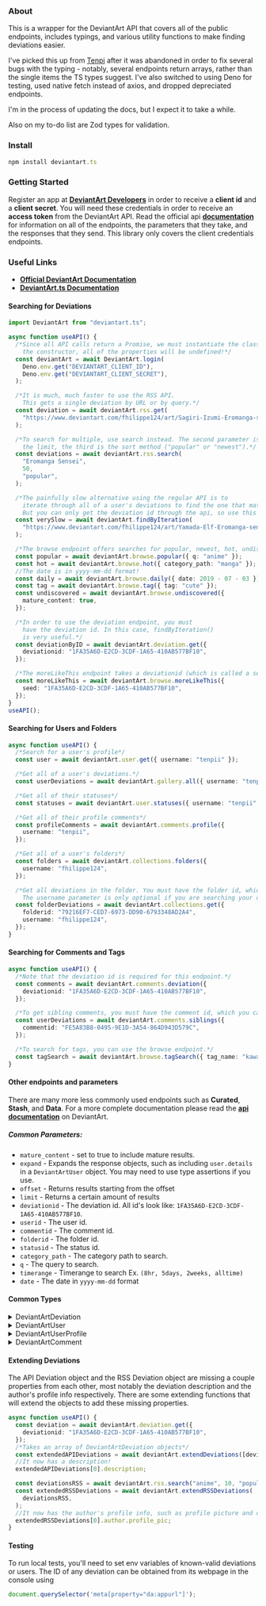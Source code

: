 ### About

This is a wrapper for the DeviantArt API that covers all of the public
endpoints, includes typings, and various utility functions to make finding
deviations easier.

I've picked this up from [Tenpi](github.com/Tenpi/deviantart.ts) after it was
abandoned in order to fix several bugs with the typing - notably, several
endpoints return arrays, rather than the single items the TS types suggest. I've
also switched to using Deno for testing, used native fetch instead of axios, and
dropped depreciated endpoints.

I'm in the process of updating the docs, but I expect it to take a while.

Also on my to-do list are Zod types for validation.

### Install

```ts
npm install deviantart.ts
```

### Getting Started

Register an app at
[**DeviantArt Developers**](https://www.deviantart.com/developers/) in order to
receive a **client id** and a **client secret**. You will need these credentials
in order to receive an **access token** from the DeviantArt API. Read the
official api
[**documentation**](https://www.deviantart.com/developers/http/v1/20160316) for
information on all of the endpoints, the parameters that they take, and the
responses that they send. This library only covers the client credentials
endpoints.

### Useful Links

- [**Official DeviantArt Documentation**](https://www.deviantart.com/developers/http/v1/20160316)
- [**DeviantArt.ts Documentation**](https://tenpi.github.io/deviantart.ts/)

#### Searching for Deviations

```ts
import DeviantArt from "deviantart.ts";

async function useAPI() {
  /*Since all API calls return a Promise, we must instantiate the class using an asynchronous method. Don't use
    the constructor, all of the properties will be undefined!*/
  const deviantArt = await DeviantArt.login(
    Deno.env.get("DEVIANTART_CLIENT_ID"),
    Deno.env.get("DEVIANTART_CLIENT_SECRET"),
  );

  /*It is much, much faster to use the RSS API.
    This gets a single deviation by URL or by query.*/
  const deviation = await deviantArt.rss.get(
    "https://www.deviantart.com/fhilippe124/art/Sagiri-Izumi-Eromanga-sensei-fanart-678288299",
  );

  /*To search for multiple, use search instead. The second parameter is
    the limit, the third is the sort method ("popular" or "newest").*/
  const deviations = await deviantArt.rss.search(
    "Eromanga Sensei",
    50,
    "popular",
  );

  /*The painfully slow alternative using the regular API is to
    iterate through all of a user's deviations to find the one that matches the URL.
    But you can only get the deviation id through the api, so use this instead if you need it.*/
  const verySlow = await deviantArt.findByIteration(
    "https://www.deviantart.com/fhilippe124/art/Yamada-Elf-Eromanga-sensei-fanart-678701561",
  );

  /*The browse endpoint offers searches for popular, newest, hot, undiscovered, etc. deviations.*/
  const popular = await deviantArt.browse.popular({ q: "anime" });
  const hot = await deviantArt.browse.hot({ category_path: "manga" });
  //The date is in yyyy-mm-dd format!
  const daily = await deviantArt.browse.daily({ date: 2019 - 07 - 03 });
  const tag = await deviantArt.browse.tag({ tag: "cute" });
  const undiscovered = await deviantArt.browse.undiscovered({
    mature_content: true,
  });

  /*In order to use the deviation endpoint, you must
    have the deviation id. In this case, findByIteration()
    is very useful.*/
  const deviationByID = await deviantArt.deviation.get({
    deviationid: "1FA35A6D-E2CD-3CDF-1A65-410AB577BF10",
  });

  /*The moreLikeThis endpoint takes a deviationid (which is called a seed in the api for some reason).*/
  const moreLikeThis = await deviantArt.browse.moreLikeThis({
    seed: "1FA35A6D-E2CD-3CDF-1A65-410AB577BF10",
  });
}
useAPI();
```

#### Searching for Users and Folders

```ts
async function useAPI() {
  /*Search for a user's profile*/
  const user = await deviantArt.user.get({ username: "tenpii" });

  /*Get all of a user's deviations.*/
  const userDeviations = await deviantArt.gallery.all({ username: "tenpii" });

  /*Get all of their statuses*/
  const statuses = await deviantArt.user.statuses({ username: "tenpii" });

  /*Get all of their profile comments*/
  const profileComments = await deviantArt.comments.profile({
    username: "tenpii",
  });

  /*Get all of a user's folders*/
  const folders = await deviantArt.collections.folders({
    username: "fhilippe124",
  });

  /*Get all deviations in the folder. You must have the folder id, which you can get from the api call above.
    The username parameter is only optional if you are searching your own folders.*/
  const folderDeviations = await deviantArt.collections.get({
    folderid: "79216EF7-CED7-6973-DD90-6793348AD2A4",
    username: "fhilippe124",
  });
}
```

#### Searching for Comments and Tags

```ts
async function useAPI() {
  /*Note that the deviation id is required for this endpoint.*/
  const comments = await deviantArt.comments.deviation({
    deviationid: "1FA35A6D-E2CD-3CDF-1A65-410AB577BF10",
  });

  /*To get sibling comments, you must have the comment id, which you can get from the api call above.*/
  const userDeviations = await deviantArt.comments.siblings({
    commentid: "FE5A83B8-0495-9E1D-3A54-864D943D579C",
  });

  /*To search for tags, you can use the browse endpoint.*/
  const tagSearch = await deviantArt.browse.tagSearch({ tag_name: "kawaii" });
}
```

#### Other endpoints and parameters

There are many more less commonly used endpoints such as **Curated**, **Stash**,
and **Data**. For a more complete documentation please read the
[**api documentation**](https://www.deviantart.com/developers/http/v1/20160316)
on DeviantArt.

##### Common Parameters:

- `mature_content` - set to true to include mature results.
- `expand` - Expands the response objects, such as including `user.details` in a
  `DeviantArtUser` object. You may need to use type assertions if you use.
- `offset` - Returns results starting from the offset
- `limit` - Returns a certain amount of results
- `deviationid` - The deviation id. All id's look like:
  `1FA35A6D-E2CD-3CDF-1A65-410AB577BF10`.
- `userid` - The user id.
- `commentid` - The comment id.
- `folderid` - The folder id.
- `statusid` - The status id.
- `category_path` - The category path to search.
- `q` - The query to search.
- `timerange` - Timerange to search Ex. `(8hr, 5days, 2weeks, alltime)`
- `date` - The date in `yyyy-mm-dd` format

#### Common Types

<details>
<summary>DeviantArtDeviation</summary>

```ts
export interface DeviantArtDeviation {
  deviationid: string;
  printid: string | null;
  url?: string;
  title?: string;
  category?: string;
  category_path?: string;
  is_favourited?: boolean;
  is_deleted?: boolean;
  author?: DeviantArtUser;
  stats?: {
    comments: number;
    favourites: number;
  };
  published_time?: string;
  allows_comments?: boolean;
  preview?: {
    src: string;
    height: number;
    width: number;
    transparency: boolean;
  };
  content?: {
    src: string;
    height: number;
    width: number;
    transparency: boolean;
    filesize: number;
  };
  thumbs?: Array<{
    src: string;
    height: number;
    width: number;
    transparency: boolean;
  }>;
  videos?: Array<{
    src: string;
    quality: string;
    filesize: number;
    duration: number;
  }>;
  flash?: {
    src: string;
    height: number;
    width: number;
  };
  daily_deviation?: {
    body: string;
    time: string;
    giver: DeviantArtUser;
    suggester?: DeviantArtUser;
  };
  excerpt?: string;
  is_mature?: boolean;
  is_downloadable?: boolean;
  download_filesize?: number;
  challenge?: {
    type: string[];
    completed: boolean;
    tags: string[];
    locked?: boolean;
    credit_deviation: string | null;
    media: string[];
    level_label?: string;
    time_limit?: number;
    levels?: string[];
  };
  challenge_entry?: {
    challengeid: string;
    challenge_title: string;
    challenge?: DeviantArtDeviation;
    timed_duration: number;
    submission_time: string;
  };
  motion_book?: {
    embed_url: string;
  };
}
```

</details>

<details>
<summary>DeviantArtUser</summary>

```ts
export interface DeviantArtUser {
  userid: string;
  username: string;
  usericon: string;
  type: string;
  is_watching?: boolean;
  details?: {
    sex: string | null;
    age: number | null;
    joinDate: string;
  };
  geo?: {
    country: string;
    countryid: number;
    timezone: string;
  };
  profile?: {
    user_is_artist: boolean;
    artist_level: string | null;
    artist_specialty: string | null;
    real_name: string;
    tagline: string;
    website: string;
    cover_photo: string;
    profile_pic: DeviantArtDeviation;
  };
  stats?: {
    watchers: number;
    friends: number;
  };
}
```

</details>

<details>
<summary>DeviantArtUserProfile</summary>

```ts
export interface DeviantArtUserProfile {
  user: DeviantArtUser;
  is_watching: boolean;
  profile_url: string;
  user_is_artist: boolean;
  artist_level: string | null;
  artist_specialty: string | null;
  real_name: string;
  tagline: string;
  countryid: number;
  country: string;
  website: string;
  bio: string;
  cover_photo: string | null;
  profile_pic: DeviantArtDeviation | null;
  last_status: DeviantArtStatus | null;
  stats: {
    user_deviations: number;
    user_favourites: number;
    user_comments: number;
    profile_pageviews: number;
    profile_comments: number;
  };
  collections?: Array<{
    folderid: string;
    name: string;
  }>;
  galleries?: Array<{
    folderid: string;
    parent: string | null;
    name: string;
  }>;
}
```

</details>

<details>
<summary>DeviantArtComment</summary>

```ts
export interface DeviantArtComment {
  commentid: string;
  parentid: string | null;
  posted: string;
  replies: number;
  hidden: string | null;
  body: string;
  user: DeviantArtUser;
}
```

</details>

#### Extending Deviations

The API Deviation object and the RSS Deviation object are missing a couple
properties from each other, most notably the deviation description and the
author's profile info respectively. There are some extending functions that will
extend the objects to add these missing properties.

```ts
async function useAPI() {
  const deviation = await deviantArt.deviation.get({
    deviationid: "1FA35A6D-E2CD-3CDF-1A65-410AB577BF10",
  });
  /*Takes an array of DeviantArtDeviation objects*/
  const extendedAPIDeviations = await deviantArt.extendDeviations([deviation]);
  //It now has a description!
  extendedAPIDeviations[0].description;

  const deviationsRSS = await deviantArt.rss.search("anime", 10, "popular");
  const extendedRSSDeviations = await deviantArt.extendRSSDeviations(
    deviationsRSS,
  );
  //It now has the author's profile info, such as profile picture and cover photo!
  extendedRSSDeviations[0].author.profile_pic;
}
```

#### Testing

To run local tests, you'll need to set env variables of known-valid deviations
or users. The ID of any deviation can be obtained from its webpage in the
console using

```js
document.querySelector('meta[property="da:appurl"]');
```
